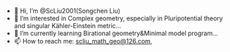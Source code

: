 - 👋 Hi, I’m @ScLiu2001(Songchen Liu)
- 👀 I’m interested in Complex geometry, especially in Pluripotential theory and singular Kähler-Einstein metric...
- 🌱 I’m currently learning Birational geometry&Minimal model program...
- 📫 How to reach me: scliu_math_geo@126.com,

<!---
ScLiu2001/ScLiu2001 is a ✨ special ✨ repository because its `README.md` (this file) appears on your GitHub profile.
You can click the Preview link to take a look at your changes.
--->
